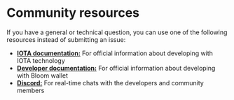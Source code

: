 # Community resources

If you have a general or technical question, you can use one of the following resources instead of submitting an issue:

- [**IOTA documentation:**](https://wiki.iota.org/) For official information about developing with IOTA technology
- [**Developer documentation:**](https://docs.bloomwallet.io/) For official information about developing with Bloom wallet
- [**Discord:**](https://discord.gg/RjX3jEc7K7) For real-time chats with the developers and community members
